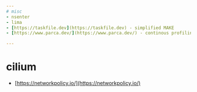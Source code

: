 ```yaml
---
# misc
- nsenter
- lima
- [https://taskfile.dev](https://taskfile.dev) - simplified MAKE
- [https://www.parca.dev/](https://www.parca.dev/) - continous profiling with eBPF

---
```

# cilium
- [https://networkpolicy.io/](https://networkpolicy.io/)
